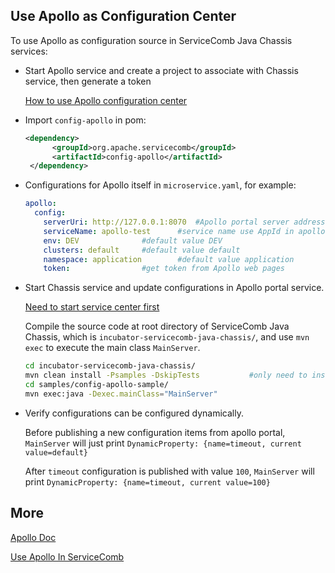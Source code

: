 ## Use Apollo as Configuration Center

To use Apollo as configuration source in ServiceComb Java Chassis services:

* Start Apollo service and create a project to associate with Chassis service, then generate a token

  [How to use Apollo configuration center](http://servicecomb.incubator.apache.org/cn/users/dynamic-config/)


* Import `config-apollo` in pom:

  ```xml
  <dependency>
        <groupId>org.apache.servicecomb</groupId>
        <artifactId>config-apollo</artifactId>
   </dependency>
  ```

* Configurations for Apollo itself in `microservice.yaml`, for example:

  ```yaml
  apollo:
    config:
      serverUri: http://127.0.0.1:8070	#Apollo portal server address
      serviceName: apollo-test		#service name use AppId in apollo
      env: DEV				#default value DEV
      clusters: default		#default value default
      namespace: application		#default value application
      token: 				#get token from Apollo web pages
  ```

* Start Chassis service and update configurations in Apollo portal service.

  [Need to start service center first](http://servicecomb.incubator.apache.org/users/setup-environment/#)

  Compile the source code at root directory of ServiceComb Java Chassis, which is `incubator-servicecomb-java-chassis/`, and use `mvn exec` to execute the main class `MainServer`.

  ```bash
  cd incubator-servicecomb-java-chassis/
  mvn clean install -Psamples -DskipTests			#only need to install at first time.
  cd samples/config-apollo-sample/
  mvn exec:java -Dexec.mainClass="MainServer"
  ```

* Verify configurations can be configured dynamically.

  Before publishing a new configuration items from apollo portal, `MainServer` will just print `DynamicProperty: {name=timeout, current value=default}` 

  After `timeout` configuration is published with value `100`, `MainServer` will print `DynamicProperty: {name=timeout, current value=100}` 


## More

[Apollo Doc](https://github.com/ctripcorp/apollo/wiki)

[Use Apollo In ServiceComb](http://servicecomb.incubator.apache.org/cn/users/dynamic-config/)

